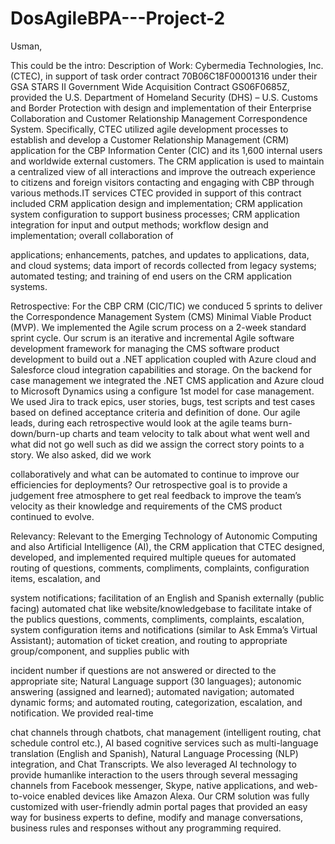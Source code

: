 # DosAgileBPA---Project-2
Usman,

This could be the intro:
Description of Work: Cybermedia Technologies, Inc. (CTEC), in support of task order contract 70B06C18F00001316 under their GSA STARS II Government Wide Acquisition Contract GS06F0685Z, provided the U.S. Department of Homeland Security (DHS) – U.S. Customs and Border Protection with design and implementation of their Enterprise Collaboration and Customer Relationship Management Correspondence System. Specifically, CTEC utilized agile development processes to establish and develop a Customer Relationship Management (CRM) application for the CBP Information Center (CIC) and its 1,600 internal users and worldwide external customers. The CRM application is used to maintain a centralized view of all interactions and improve the outreach experience to citizens and foreign visitors contacting and engaging with CBP through various methods.IT services CTEC provided in support of this contract included CRM application design and implementation; CRM application system configuration to support business processes; CRM application integration for input and output methods; workflow design and implementation; overall collaboration of

applications; enhancements, patches, and updates to applications, data, and cloud systems; data import of records collected from legacy systems; automated testing; and training of end users on the CRM application systems.

Retrospective: For the CBP CRM (CIC/TIC) we conduced 5 sprints to deliver the Correspondence Management System (CMS) Minimal Viable Product (MVP). We implemented the Agile scrum process on a 2-week standard sprint cycle. Our scrum is an iterative and incremental Agile software development framework for managing the CMS software product development to build out a .NET application coupled with Azure cloud and Salesforce cloud integration capabilities and storage. On the backend for case management we integrated the .NET CMS application and Azure cloud to Microsoft Dynamics using a configure 1st model for case management. We used Jira to track epics, user stories, bugs, test scripts and test cases based on defined acceptance criteria and definition of done. Our agile leads, during each retrospective would look at the agile teams burn-down/burn-up charts and team velocity to talk about what went well and what did not go well such as did we assign the correct story points to a story. We also asked, did we work

collaboratively and what can be automated to continue to improve our efficiencies for deployments? Our retrospective goal is to provide a judgement free atmosphere to get real feedback to improve the team’s velocity as their knowledge and requirements of the CMS product continued to evolve.



Relevancy: Relevant to the Emerging Technology of Autonomic Computing and also Artificial Intelligence (AI), the CRM application that CTEC designed, developed, and implemented required multiple queues for automated routing of questions, comments, compliments, complaints, configuration items, escalation, and

system notifications; facilitation of an English and Spanish externally (public facing) automated chat like website/knowledgebase to facilitate intake of the publics questions, comments, compliments, complaints, escalation, system configuration items and notifications (similar to Ask Emma’s Virtual Assistant); automation of ticket creation, and routing to appropriate group/component, and supplies public with

incident number if questions are not answered or directed to the appropriate site; Natural Language support (30 languages); autonomic answering (assigned and learned); automated navigation; automated dynamic forms; and automated routing, categorization, escalation, and notification. We provided real-time

chat channels through chatbots, chat management (intelligent routing, chat schedule control etc.), AI based cognitive services such as multi-language translation (English and Spanish), Natural Language Processing (NLP) integration, and Chat Transcripts. We also leveraged AI technology to provide humanlike interaction to the users through several messaging channels from Facebook messenger, Skype, native applications, and web-to-voice enabled devices like Amazon Alexa. Our CRM solution was fully customized with user-friendly admin portal pages that provided an easy way for business experts to define, modify and manage conversations, business rules and responses without any programming required.
